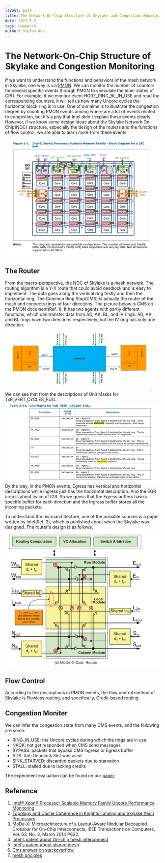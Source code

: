 ```yaml
---
layout: post
title: The Network-On-Chip Structure of Skylake and Congestion Monitoring
date: 2021-3-3
tags: Research
author: Stefan Wan
---
```


# The Network-On-Chip Structure of Skylake and Congestion Monitoring
If we want to understand the functions and behaviors of the mesh network in Skylake, one way is via [PMON](http://kib.kiev.ua/x86docs/Intel/PerfMon/336274-001.pdf). We can monitor the number of counters for several specific events through PMON to speculate the inner states of CPU. For example, if we monitor event HORZ_RING_BL_IN_USE and read the corresponding counters, it will tell us how many Uncore cycles the horizontal block ring is in use. One of our aims is to illustrate the congestion degree by counting PMON events among where are a lot of events related to congestion, but it's a pity that Intel didn't explain these events clearly. However, if we know some design ideas about the Skylake Network On Chip(NOC) structure, especially the design of the routers and the functions of flow control, we are able to learn more from these events.


![](/images/posts/Skylake_NOC/mesh.png)
## The Router
From the macro-perspective, the NOC of Skylake is a mesh network. The routing algorithm is a Y-X route that could avoid deadlock and is easy to implement. The data goes along the vertical ring firstly and then the horizontal ring. The Common Ring Stop(CMS) is actually the router of the mesh and connects rings of four directions. The picture below is CMS on the PMON document(Ref. 1). It has two agents with partly different functions, which can transfer data from AD, AK, BL, and IV rings.  AD, AK, and BL rings have two directions respectively, but the IV ring has only one direction.
![](/images/posts/Skylake_NOC/cms.png)
We can see that from the descriptions of Unit Masks for TxR_VERT_CYCLES_FULL.
![](/images/posts/Skylake_NOC/cycles_full.png)
By the way, in the PMON events, Egress has vertical and horizontal descriptions while Ingress just has the horizontal description. And the EGR area is about twice of IGR. So we guess that the Egress buffers have a specific buffer for each direction and the Ingress buffer stores all the incoming packets.

To understand the microarchitecture, one of the possible sources is a paper written by Intel(Ref. 3), which is published about when the Skylake was designed. The router's design is as follows.
![](/images/posts/Skylake_NOC/modex.png)

## Flow Control
According to the descriptions in PMON events, the flow control method of Skylake is Flowless routing, and specifically, Credit-based routing.

## Congestion Moniter
We can infer the congestion state from many CMS events, and the following are some:
* RING_IN_USE: the Uncore cycles during which the rings are in use 
* NACK: not get responded when CMS send messages
* BYPASS:  packets that bypass CMS Ingress or Egress buffer
* ADS: Anti Deadlock Slot was used
* SINK_STARVED: discarded packets due to starvation
* STALL: stalled  due to lacking credits

The experiment evaluation can be found on our [paper](https://arxiv.org/pdf/2103.04533.pdf).

## Reference
1. [Intel® Xeon® Processor Scalable Memory Family Uncore Performance Monitoring](http://kib.kiev.ua/x86docs/Intel/PerfMon/336274-001.pdf) 
2. [Topology and Cache Coherence in Knights Landing and Skylake Xeon Processors](https://slideplayer.com/slide/14268395/)
3.  MoDe-X: Microarchitecture of a Layout-Aware Modular Decoupled Crossbar for On-Chip Interconnects, IEEE Transactions on Computers, Vol. 63, No. 3, March 2014 P622.
4. [Intel's patent about On-chip mesh interconnect](https://patents.google.com/patent/US20150006776)
5. [Intel's patent about shared mesh](https://patents.google.com/patent/US20170019350A1/en)
6. [Cms answer on stackoverflow](https://stackoverflow.com/questions/50077189/skylake-and-newer-ring-bus)
7. [mesh priciples](https://en.wikichip.org/wiki/intel/mesh_interconnect_architecture)